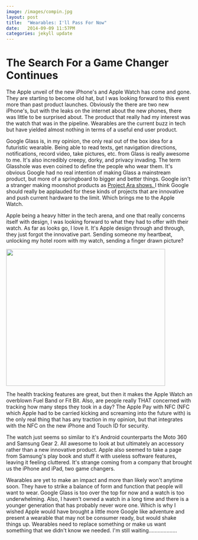 ```yaml
---
image: /images/compin.jpg
layout: post
title:  "Wearables: I'll Pass For Now"
date:   2014-09-09 11:57PM
categories: jekyll update
---
```


The Search For a Game Changer Continues
================

The Apple unveil of the new iPhone's and Apple Watch has come and gone.  They are starting to become old hat, but I was looking forward to this event more than past product launches.  Obviously the there are two new iPhone's, but with the leaks on the internet about the new phones, there was little to be surprised about.  The product that really had my interest was the watch that was in the pipeline.  Wearables are the current buzz in tech but have yielded almost nothing in terms of a useful end user product.

Google Glass is, in my opinion, the only real out of the box idea for a futuristic wearable.  Being able to read texts, get navigation directions, notifications, record video, take pictures, etc. from Glass is really awesome to me.  It's also incredibly creepy, dorky, and privacy invading.  The term Glasshole was even coined to define the people who wear them.  It's obvious Google had no real intention of making Glass a mainstream product, but more of a springboard to bigger and better things.  Google isn't a stranger making moonshot products as <a href="http://www.engadget.com/2014/04/15/project-ara-modular-smartphone/" target="blank"> Project Ara shows.  </a>  I think Google should really be applauded for these kinds of projects that are innovative and push current hardware to the limit.  Which brings me to the Apple Watch.

Apple being a heavy hitter in the tech arena, and one that really concerns itself with design, I was looking forward to what they had to offer with their watch.  As far as looks go, I love it.  It's Apple design through and through, they just forgot the innovative part.  Sending someone my heartbeat, unlocking my hotel room with my watch, sending a finger drawn picture?  

<img src="http://i2.pinger.pl/pgr438/14fbda1f001b001b51c85741/jean-luc-jean-luc-amused-demotivational-poster-1259093717.jpg" width="430" height="370">  

The health tracking features are great, but then it makes the Apple Watch an overblown Fuel Band or Fit Bit.  Also, are people really THAT concerned with tracking how many steps they took in a day?  The Apple Pay with NFC (NFC which Apple had to be carried kicking and screaming into the future with) is the only real thing that has any traction in my opinion, but that integrates with the NFC on the new iPhone and Touch ID for security.  

The watch just seems so similar to it's Android counterparts the Moto 360 and Samsung Gear 2.  All awesome to look at but ultimately an accessory rather than a new innovative product.  Apple also seemed to take a page from Samsung's play book and stuff it with useless software features, leaving it feeling cluttered.  It's strange coming from a company that brought us the iPhone and iPad, two game changers.  

Wearables are yet to make an impact and more than likely won't anytime soon.  They have to strike a balance of form and function that people will want to wear.  Google Glass is too over the top for now and a watch is too underwhelming. Also, I haven't owned a watch in a long time and there is a younger generation that has probably never wore one.  Which is why I wished Apple would have brought a little more Google like adventure and present a wearable that may not be consumer ready, but would shake things up.  Wearables need to replace something or make us want something that we didn't know we needed.  I'm still waiting...................
